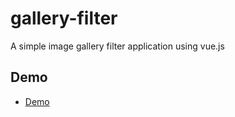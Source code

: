 # gallery-filter
A simple image gallery filter application using vue.js

## Demo
* [Demo](http://45.55.80.19:8084)

